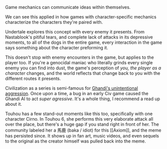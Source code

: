 Game mechanics can communicate ideas within themselves.

We can see this applied in how games with character-specific mechanics characterize the characters they're paired with.

Undertale explores this concept with every enemy it presents. From Nastablook's pitiful tears, and complete lack of attacks in its depressive moments, to all of the dogs in the entire game, every interaction in the game says something about the character preforming it. 

This doesn't stop with enemy encounters in the game, but applies to the player too. If you're a genocidal maniac who literally grinds every single enemy you can find into dust, the game's perception of *you, the player as a character* changes, and the world reflects that change back to you with the different routes it presents.

Civilization as a series is semi-famous for [Ghandi's unintentional aggression](https://screenrant.com/civilization-gandhi-evil-civ-6-glitch-nukes-why/). Once upon a time, a bug in an early Civ game caused the Ghandi AI to act *super agressive*. It's a whole thing, I recommend a read up about it.

Touhou has a few stand-out moments like this too, specifically with one character Cirno. In Touhou 6, she performs this very elaborate attack all over the place, but there's a huge gap if you stand right in front of her. The community labeled her a 馬鹿 (baka / idiot) for this [[Axiom]], and the meme has persisted since. It shows up in fan art, music videos, and even sequels to the original as the creator himself was pulled back into the meme.